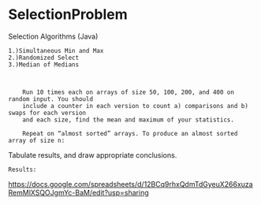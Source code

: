 # SelectionProblem
Selection Algorithms (Java)
    
    1.)Simultaneous Min and Max
    2.)Randomized Select
    3.)Median of Medians



        Run 10 times each on arrays of size 50, 100, 200, and 400 on random input. You should
        include a counter in each version to count a) comparisons and b) swaps for each version
        and each size, find the mean and maximum of your statistics.
        
        Repeat on “almost sorted” arrays. To produce an almost sorted array of size n:


Tabulate  results, and draw appropriate conclusions.

    Results:
   https://docs.google.com/spreadsheets/d/12BCq9rhxQdmTdGyeuX266xuzaRemMlXSQOJgmYc-BaM/edit?usp=sharing
